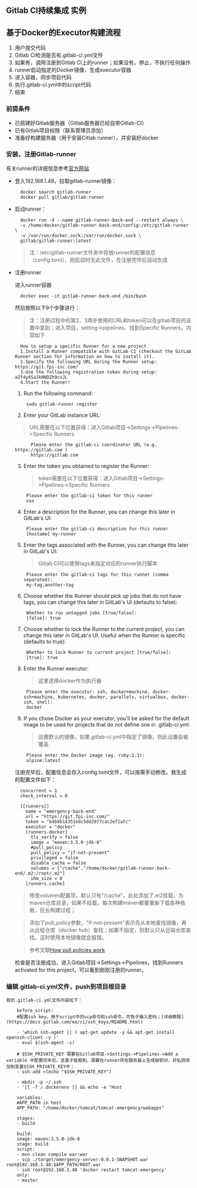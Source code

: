 ## Gitlab CI持续集成 实例 

## 基于Docker的Executor构建流程 ##

1. 用户提交代码
2. Gitlab CI检测是否有.gitlab-ci.yml文件
3. 如果有，调用注册到Gitlab CI上的runner；如果没有，停止，不执行任何操作
4. runner启动指定的Docker镜像，生成executor容器
5. 进入容器，同步项目代码
6. 执行.gitlab-ci.yml中的script代码
7. 结束

### 前提条件 ###

- 已搭建好Gitlab服务器（Gitlab服务器已经自带Gitlab-CI）
- 已有Gitlab项目权限（联系管理员添加）
- 准备好构建服务器（用于安装Citlab runner），并安装好docker

### 安装、注册Gitlab-runner ###
  有关runner的详细信息参考[官方网站](https://docs.gitlab.com/ee/ci/runners/README.html)

- 登入192.168.1.48，拉取gitlab-runner镜像：
		
		docker search gitlab-runner
		docker pull gitlab/gitlab-runner

- 启动runner：
	
		docker run -d --name gitlab-runner-back-end --restart always \
		-v /home/docker/gitlab-runner-back-end/config:/etc/gitlab-runner \
		-v /var/run/docker.sock:/var/run/docker.sock \
		gitlab/gitlab-runner:latest

	>注：/etc/gitlab-runner文件夹中存放runner的配置信息（config.toml），刚启动时无此文件，在注册完毕后自动生成

- 注册runner
	
	进入runner容器
	
		docker exec -it gitlab-runner-back-end /bin/bash

	然后按照以下9个步骤进行：
	
	>注：注册过程中的第2、3两步使用的URL和token可以在gitlab项目的设置中拿到：进入项目，setting->pipelines，找到Specific Runners，内容如下
	
		How to setup a specific Runner for a new project
		1.Install a Runner compatible with GitLab CI (checkout the GitLab Runner section for information on how to install it).
		2.Specify the following URL during the Runner setup: https://git.fpi-inc.com/
		3.Use the following registration token during setup: aZf4y4SaJkHNDZh9cvJL
		4.Start the Runner!

	1. Run the following command:

			sudo gitlab-runner register

	2. Enter your GitLab instance URL:

	>URL需要在以下位置获得：进入Gitlab项目->Settings->Pipelines->Specific Runners

			Please enter the gitlab-ci coordinator URL (e.g. https://gitlab.com )
			https://gitlab.com

	3. Enter the token you obtained to register the Runner:

		>token需要在以下位置获得：进入Gitlab项目->Settings->Pipelines->Specific Runners

			Please enter the gitlab-ci token for this runner
			xxx
	
	4. Enter a description for the Runner, you can change this later in GitLab's UI:

			Please enter the gitlab-ci description for this runner
			[hostame] my-runner

	5. Enter the tags associated with the Runner, you can change this later in GitLab's UI:

		>Gitlab CI可以使用tags来指定对应的runner执行脚本

			Please enter the gitlab-ci tags for this runner (comma separated):
			my-tag,another-tag

	6. Choose whether the Runner should pick up jobs that do not have tags, you can change this later in GitLab's UI (defaults to false):

			Whether to run untagged jobs [true/false]:
			[false]: true

	7. Choose whether to lock the Runner to the current project, you can change this later in GitLab's UI. Useful when the Runner is specific (defaults to true):

			Whether to lock Runner to current project [true/false]:
			[true]: true

	8. Enter the Runner executor:

		>这里选择docker作为执行器

			Please enter the executor: ssh, docker+machine, docker-ssh+machine, kubernetes, docker, parallels, virtualbox, docker-ssh, shell:
			docker

	9. If you chose Docker as your executor, you'll be asked for the default image to be used for projects that do not define one in .gitlab-ci.yml:

		>设置默认的镜像，如果.gitlab-ci.yml中指定了镜像，则此设置会被覆盖
		
			Please enter the Docker image (eg. ruby:2.1):
			alpine:latest

	注册完毕后，配置信息会存入config.toml文件，可以按需手动修改。我生成的配置文件如下：
		
		concurrent = 1
		check_interval = 0
		
		[[runners]]
		  name = "emergency-back-end"
		  url = "https://git.fpi-inc.com/"
		  token = "bdb9b14351edc5dd2977cac2ef1afc"
		  executor = "docker"
		  [runners.docker]
		    tls_verify = false
		    image = "maven:3.5.0-jdk-8"
			#pull_policy
			pull_policy = "if-not-present"
		    privileged = false
		    disable_cache = false
		    volumes = ["/cache","/home/docker/gitlab-runner-back-end/.m2:/root/.m2"]
		    shm_size = 0
		  [runners.cache]

	>修改volumes配置项，默认只有"/cache"，此处添加了.m2挂载，为maven仓库目录，如果不挂载，每次构建maven都要重新下载各种依赖，拉长构建过程；

	>添加了pull_policy参数，"if-not-present"表示先从本地查找镜像，再从远程仓库（docker hub）查找；如果不指定，则默认只从远端仓库查找，这时使用本地镜像就会报错。
	
	>参考文献[How pull policies work](https://docs.gitlab.com/runner/executors/docker.html#how-pull-policies-work)

	

	检查是否注册成功，进入Gitlab项目->Settings->Pipelines，找到Runners activated for this project，可以看到刚刚注册的runner。


### 编辑.gitlab-ci.yml文件，push到项目根目录 ###
	我的.gitlab-ci.yml文件内容如下：
	
		before_script:
		#配置ssh key，用于script中的scp命令和ssh命令，可免于输入密码；[详细教程](https://docs.gitlab.com/ee/ci/ssh_keys/README.html)
	
		- 'which ssh-agent || ( apt-get update -y && apt-get install openssh-client -y )'
		- eval $(ssh-agent -s)
		
		# $SSH_PRIVATE_KEY 需要在Gitlab项目->Settings->Pipelines->Add a variable 中配置完毕后，这里才能取到，需要在runner所在服务器上生成秘钥对，并私钥添加到变量$SSH_PRIVATE_KEY中；
		- ssh-add <(echo "$SSH_PRIVATE_KEY")
	
		- mkdir -p ~/.ssh
		- '[[ -f /.dockerenv ]] && echo -e "Host 
	
		variables:
		#APP_PATH in host
		APP_PATH: "/home/docker/tomcat/tomcat-emergency/webapps"
		
		stages:
		- build
	
		build:
		image: maven:3.5.0-jdk-8
		stage: build
		script:
		- mvn clean compile war:war
		- scp ./target/emergency-server-0.0.1-SNAPSHOT.war root@192.168.1.48:$APP_PATH/ROOT.war
		- ssh root@192.168.1.48 'docker restart tomcat-emergency'
		only:
		- master

